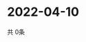 # 2022-04-10
  共 0条

  <!-- BEGIN -->
  <!-- 最后更新时间Sun Apr 10 2022 11:04:53 GMT+0000 (Coordinated Universal Time) -->
  
  <!-- END -->
  
  